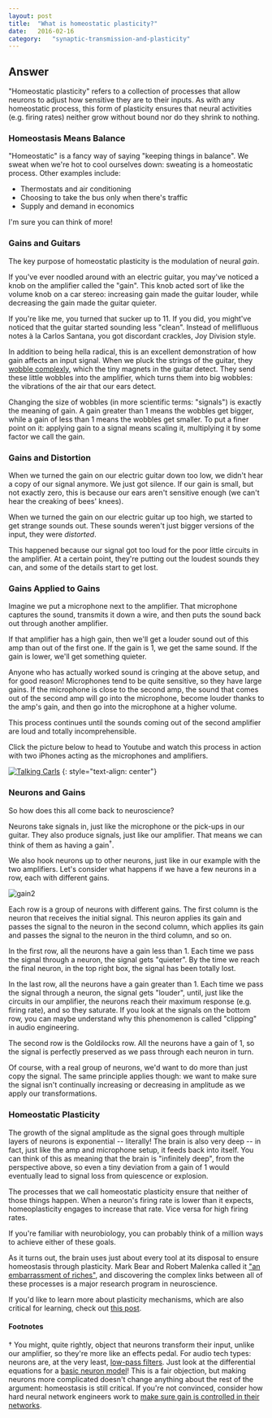 ```yaml
---
layout: post
title:	"What is homeostatic plasticity?"
date:	2016-02-16
category:	"synaptic-transmission-and-plasticity"
---
```

## Answer

"Homeostatic plasticity" refers to a collection of processes that allow
neurons to adjust how sensitive they are to their inputs.
As with any homeostatic process, this form of plasticity ensures
that neural activities (e.g. firing rates) neither grow without bound
nor do they shrink to nothing.

### Homeostasis Means Balance

"Homeostatic" is a fancy way of saying "keeping things in balance".
We sweat when we're hot to cool ourselves down:
sweating is a homeostatic process.
Other examples include:

* Thermostats and air conditioning
* Choosing to take the bus only when there's traffic
* Supply and demand in economics

I'm sure you can think of more!

### Gains and Guitars

The key purpose of homeostatic plasticity is the modulation of neural *gain*.

If you've ever noodled around with an electric guitar,
you may've noticed a knob on the amplifier called the "gain".
This knob acted sort of like the volume knob on a car stereo:
increasing gain made the guitar louder,
while decreasing the gain made the guitar quieter.

If you're like me, you turned that sucker up to 11.
If you did, you might've noticed that the guitar started sounding less "clean".
Instead of mellifluous notes à la  Carlos Santana,
you got discordant crackles, Joy Division style.

In addition to being hella radical,
this is an excellent demonstration of how gain affects an input signal.
When we pluck the strings of the guitar, they
[wobble complexly](http://www.acoustics.salford.ac.uk/feschools/waves/standing_waves.php),
which the tiny magnets in the guitar detect.
They send these little wobbles into the amplifier,
which turns them into big wobbles:
the vibrations of the air that our ears detect.

Changing the size of wobbles (in more scientific terms: "signals")
is exactly the meaning of gain.
A gain greater than 1 means the wobbles get bigger,
while a gain of less than 1 means the wobbles get smaller.
To put a finer point on it:
applying gain to a signal means scaling it,
multiplying it by some factor we call the gain.

### Gains and Distortion

When we turned the gain on our electric guitar down too low,
we didn't hear a copy of our signal anymore.
We just got silence.
If our gain is small, but not exactly zero,
this is because our ears aren't sensitive enough
(we can't hear the creaking of bees' knees).

When we turned the gain on our electric guitar up too high,
we started to get strange sounds out.
These sounds weren't just bigger versions of the input,
they were *distorted*.

This happened because our signal got too loud
for the poor little circuits in the amplifier.
At a certain point, they're putting out the loudest sounds they can,
and some of the details start to get lost.

### Gains Applied to Gains

Imagine we put a microphone next to the amplifier.
That microphone captures the sound, transmits it down a wire,
and then puts the sound back out through another amplifier.

If that amplifier has a high gain, then we'll get a louder sound out
of this amp than out of the first one.
If the gain is 1, we get the same sound.
If the gain is lower, we'll get something quieter.

Anyone who has actually worked sound is cringing at the above setup,
and for good reason!
Microphones tend to be quite sensitive,
so they have large gains.
If the microphone is close to the second amp,
the sound that comes out of the second amp will go into the microphone,
become louder thanks to the amp's gain,
and then go into the microphone at a higher volume.

This process continues until the sounds coming out of the second amplifier
are loud and totally incomprehensible.

Click the picture below to head to Youtube and watch this process
in action with two iPhones acting as the microphones and amplifiers.

[![Talking Carls](http://img.youtube.com/vi/t-7mQhSZRgM/0.jpg)](http://www.youtube.com/watch?v=t-7mQhSZRgM "Talking Carl Fight")
{: style="text-align: center"}

### Neurons and Gains

So how does this all come back to neuroscience?

Neurons take signals in, just like the microphone
or the pick-ups in our guitar.
They also produce signals,
just like our amplifier.
That means we can think of them as having a gain<sup>†</sup>.

We also hook neurons up to other neurons,
just like in our example with the two amplifiers.
Let's consider what happens if we have a few neurons
in a row, each with different gains.

![gain2]

Each row is a group of neurons with different gains.
The first column is the neuron that receives the initial signal.
This neuron applies its gain and passes the signal to the neuron in the second column,
which applies its gain and passes the signal to the neuron in the third column, and so on.

In the first row, all the neurons have a gain less than 1.
Each time we pass the signal through a neuron,
the signal gets "quieter".
By the time we reach the final neuron,
in the top right box,
the signal has been totally lost.

In the last row, all the neurons have a gain greater than 1.
Each time we pass the signal through a neuron,
the signal gets "louder",
until, just like the circuits in our amplifier,
the neurons reach their maximum response (e.g. firing rate),
and so they saturate.
If you look at the signals on the bottom row,
you can maybe understand why this phenomenon
is called "clipping" in audio engineering.

The second row is the Goldilocks row.
All the neurons have a gain of 1,
so the signal is perfectly preserved
as we pass through each neuron in turn.

Of course, with a real group of neurons,
we'd want to do more than just copy the signal.
The same principle applies though:
we want to make sure the signal isn't continually
increasing or decreasing in amplitude
as we apply our transformations.

### Homeostatic Plasticity

The growth of the signal amplitude as the signal goes through
multiple layers of neurons is exponential -- literally!
The brain is also very deep --
in fact, just like the amp and microphone setup,
it feeds back into itself.
You can think of this as meaning that the brain is "infinitely deep",
from the perspective above,
so even a tiny deviation from a gain of 1 would eventually lead
to signal loss from quiescence or explosion.

The processes that we call homeostatic plasticity
ensure that neither of those things happen.
When a neuron's firing rate is lower than it expects,
homeoplasticity engages to increase that rate.
Vice versa for high firing rates.

If you're familiar with neurobiology,
you can probably think of a million ways
to achieve either of these goals.

As it turns out, the brain uses just about every tool at its disposal to
ensure homeostasis through plasticity.
Mark Bear and Robert Malenka called it
["an embarrassment of riches"](http://www.sciencedirect.com/science/article/pii/S0896627304006087),
and discovering the complex links between all of these processes is a major research program in neuroscience.

If you'd like to learn more about plasticity mechanisms,
which are also critical for learning, check out
[this post]({{site.baseurl}}/29).

#### Footnotes

† You might, quite rightly, object that neurons transform
their input, unlike our amplifier,
so they're more like an effects pedal.
For audio tech types: neurons are, at the very least,
[low-pass filters]({{site.baseurl}}/22).
Just look at the differential equations for a
[basic neuron model]({{site.baseurl}}/25)!
This is a fair objection,
but making neurons more complicated doesn't change
anything about the rest of the argument:
homeostasis is still critical.
If you're not convinced, consider
how hard neural network engineers work to
[make sure gain is controlled in their networks](http://neuralnetworksanddeeplearning.com/chap5.html).


[gain2]: {{site.DBL}}/gain2.png

